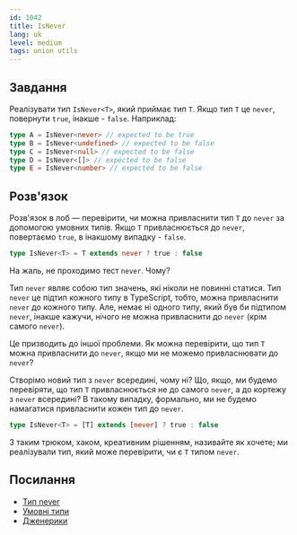 ```yaml
---
id: 1042
title: IsNever
lang: uk
level: medium
tags: union utils
---
```


## Завдання

Реалізувати тип `IsNever<T>`, який приймає тип `T`.
Якщо тип `T` це `never`, повернути `true`, інакше - `false`.
Наприклад:

```typescript
type A = IsNever<never> // expected to be true
type B = IsNever<undefined> // expected to be false
type C = IsNever<null> // expected to be false
type D = IsNever<[]> // expected to be false
type E = IsNever<number> // expected to be false
```

## Розв'язок

Розв'язок в лоб — перевірити, чи можна привласнити тип `T` до `never` за допомогою умовних типів.
Якщо `T` привласнюється до `never`, повертаємо `true`, в інакшому випадку - `false`.

```typescript
type IsNever<T> = T extends never ? true : false
```

На жаль, не проходимо тест `never`.
Чому?

Тип `never` являє собою тип значень, які ніколи не повинні статися.
Тип `never` це підтип кожного типу в TypeScript, тобто, можна привласнити `never` до кожного типу.
Але, немає ні одного типу, який був би підтипом `never`, інакше кажучи, нічого не можна привласнити до `never` (крім самого `never`).

Це призводить до іншої проблеми.
Як можна перевірити, що тип `T` можна привласнити до `never`, якщо ми не можемо привласнювати до `never`?

Створімо новий тип з `never` всередині, чому ні?
Що, якщо, ми будемо перевіряти, що тип `T` привласнюється не до самого `never`, а до кортежу з `never` всередині?
В такому випадку, формально, ми не будемо намагатися привласнити кожен тип до `never`.

```typescript
type IsNever<T> = [T] extends [never] ? true : false
```

З таким трюком, хаком, креативним рішенням, називайте як хочете; ми реалізували тип, який може перевірити, чи є `T` типом `never`.

## Посилання

- [Тип never](https://www.typescriptlang.org/docs/handbook/basic-types.html#never)
- [Умовні типи](https://www.typescriptlang.org/docs/handbook/2/conditional-types.html)
- [Дженерики](https://www.typescriptlang.org/docs/handbook/2/generics.html)
